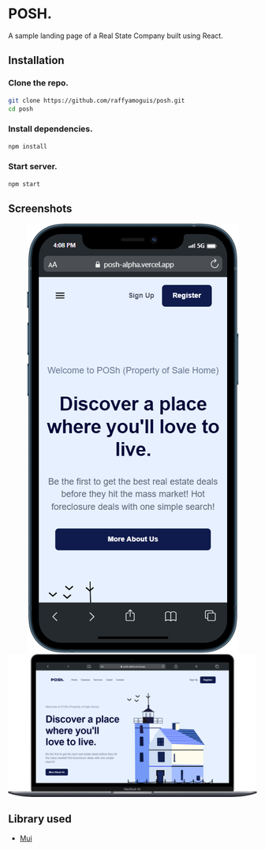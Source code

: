 # POSH.

A sample landing page of a Real State Company built using React.

## Installation

### Clone the repo.
```bash
git clone https://github.com/raffyamoguis/posh.git
cd posh
```
### Install dependencies.
```bash
npm install
```

### Start server.
```bash
npm start
```
## Screenshots

<p align="center">
  <img src="https://github.com/raffyamoguis/posh/blob/main/screenshots/mobile.png" />
  <img src="https://github.com/raffyamoguis/posh/blob/main/screenshots/web.png" />
</center>

## Library used

- [Mui](https://mui.com/)
